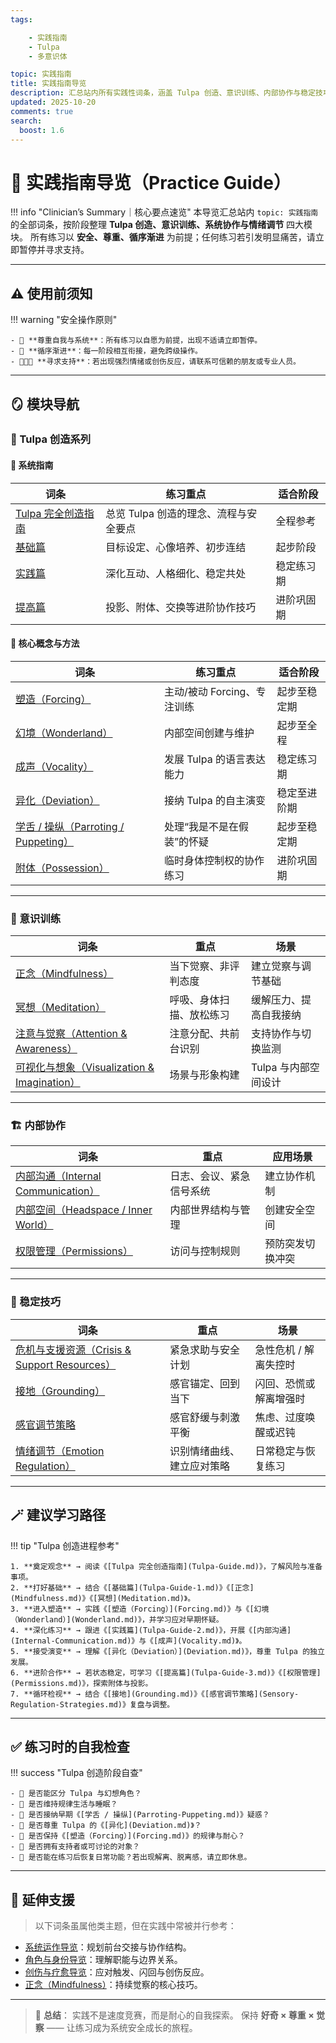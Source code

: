 ```yaml
---
tags:

    - 实践指南
    - Tulpa
    - 多意识体

topic: 实践指南
title: 实践指南导览
description: 汇总站内所有实践性词条，涵盖 Tulpa 创造、意识训练、内部协作与稳定技巧，为多意识体的安全练习提供系统路线图。
updated: 2025-10-20
comments: true
search:
  boost: 1.6
---
```


# 🧘 实践指南导览（Practice Guide）

!!! info "Clinician’s Summary｜核心要点速览"
    本导览汇总站内 `topic: 实践指南` 的全部词条，按阶段整理 **Tulpa 创造、意识训练、系统协作与情绪调节** 四大模块。
    所有练习以 **安全、尊重、循序渐进** 为前提；任何练习若引发明显痛苦，请立即暂停并寻求支持。

---

## ⚠️ 使用前须知

!!! warning "安全操作原则"

    - 🩵 **尊重自我与系统**：所有练习以自愿为前提，出现不适请立即暂停。
    - 🌿 **循序渐进**：每一阶段相互衔接，避免跨级操作。
    - 🧑‍🤝‍🧑 **寻求支持**：若出现强烈情绪或创伤反应，请联系可信赖的朋友或专业人员。

---

## 🪞 模块导航

### 🌸 Tulpa 创造系列

#### 📘 系统指南

| 词条 | 练习重点 | 适合阶段 |
|------|-----------|-----------|
| [Tulpa 完全创造指南](Tulpa-Guide.md) | 总览 Tulpa 创造的理念、流程与安全要点 | 全程参考 |
| [基础篇](Tulpa-Guide-1.md) | 目标设定、心像培养、初步连结 | 起步阶段 |
| [实践篇](Tulpa-Guide-2.md) | 深化互动、人格细化、稳定共处 | 稳定练习期 |
| [提高篇](Tulpa-Guide-3.md) | 投影、附体、交换等进阶协作技巧 | 进阶巩固期 |

#### 🧩 核心概念与方法

| 词条 | 练习重点 | 适合阶段 |
|------|-----------|-----------|
| [塑造（Forcing）](Forcing.md) | 主动/被动 Forcing、专注训练 | 起步至稳定期 |
| [幻境（Wonderland）](Wonderland.md) | 内部空间创建与维护 | 起步至全程 |
| [成声（Vocality）](Vocality.md) | 发展 Tulpa 的语言表达能力 | 稳定练习期 |
| [异化（Deviation）](Deviation.md) | 接纳 Tulpa 的自主演变 | 稳定至进阶期 |
| [学舌 / 操纵（Parroting / Puppeting）](Parroting-Puppeting.md) | 处理“我是不是在假装”的怀疑 | 起步至稳定期 |
| [附体（Possession）](Possession.md) | 临时身体控制权的协作练习 | 进阶巩固期 |

---

### 🧠 意识训练

| 词条 | 重点 | 场景 |
|------|------|------|
| [正念（Mindfulness）](Mindfulness.md) | 当下觉察、非评判态度 | 建立觉察与调节基础 |
| [冥想（Meditation）](Meditation.md) | 呼吸、身体扫描、放松练习 | 缓解压力、提高自我接纳 |
| [注意与觉察（Attention & Awareness）](Attention-Awareness.md) | 注意分配、共前台识别 | 支持协作与切换监测 |
| [可视化与想象（Visualization & Imagination）](Visualization-Imagination.md) | 场景与形象构建 | Tulpa 与内部空间设计 |

---

### 🏗️ 内部协作

| 词条 | 重点 | 应用场景 |
|------|------|----------|
| [内部沟通（Internal Communication）](Internal-Communication.md) | 日志、会议、紧急信号系统 | 建立协作机制 |
| [内部空间（Headspace / Inner World）](Headspace-Inner-World.md) | 内部世界结构与管理 | 创建安全空间 |
| [权限管理（Permissions）](Permissions.md) | 访问与控制规则 | 预防突发切换冲突 |

---

### 🌿 稳定技巧

| 词条 | 重点 | 场景 |
|------|------|------|
| [危机与支援资源（Crisis & Support Resources）](Crisis-And-Support-Resources.md) | 紧急求助与安全计划 | 急性危机 / 解离失控时 |
| [接地（Grounding）](Grounding.md) | 感官锚定、回到当下 | 闪回、恐慌或解离增强时 |
| [感官调节策略](Sensory-Regulation-Strategies.md) | 感官舒缓与刺激平衡 | 焦虑、过度唤醒或迟钝 |
| [情绪调节（Emotion Regulation）](Emotion-Regulation.md) | 识别情绪曲线、建立应对策略 | 日常稳定与恢复练习 |

---

## 🪄 建议学习路径

!!! tip "Tulpa 创造进程参考"

    1. **奠定观念** → 阅读《[Tulpa 完全创造指南](Tulpa-Guide.md)》，了解风险与准备事项。
    2. **打好基础** → 结合《[基础篇](Tulpa-Guide-1.md)》《[正念](Mindfulness.md)》《[冥想](Meditation.md)》。
    3. **进入塑造** → 实践《[塑造（Forcing）](Forcing.md)》与《[幻境（Wonderland）](Wonderland.md)》，并学习应对早期怀疑。
    4. **深化练习** → 跟进《[实践篇](Tulpa-Guide-2.md)》，开展《[内部沟通](Internal-Communication.md)》与《[成声](Vocality.md)》。
    5. **接受演变** → 理解《[异化（Deviation）](Deviation.md)》，尊重 Tulpa 的独立发展。
    6. **进阶合作** → 若状态稳定，可学习《[提高篇](Tulpa-Guide-3.md)》《[权限管理](Permissions.md)》，探索附体与投影。
    7. **循环检视** → 结合《[接地](Grounding.md)》《[感官调节策略](Sensory-Regulation-Strategies.md)》复盘与调整。

---

## ✅ 练习时的自我检查

!!! success "Tulpa 创造阶段自查"

    - 📌 是否能区分 Tulpa 与幻想角色？
    - 📌 是否维持规律生活与睡眠？
    - 📌 是否接纳早期《[学舌 / 操纵](Parroting-Puppeting.md)》疑惑？
    - 📌 是否尊重 Tulpa 的《[异化](Deviation.md)》？
    - 📌 是否保持《[塑造（Forcing）](Forcing.md)》的规律与耐心？
    - 📌 是否拥有支持者或可讨论的对象？
    - 📌 是否能在练习后恢复日常功能？若出现解离、脱离感，请立即休息。

---

## 🔗 延伸支援

> 以下词条虽属他类主题，但在实践中常被并行参考：

- [系统运作导览](System-Operations-Guide.md)：规划前台交接与协作结构。
- [角色与身份导览](Roles-Identity-Guide.md)：理解职能与边界关系。
- [创伤与疗愈导览](Trauma-Healing-Guide.md)：应对触发、闪回与创伤反应。
- [正念（Mindfulness）](Mindfulness.md)：持续觉察的核心技巧。

---

> 🌼 **总结**：
> 实践不是速度竞赛，而是耐心的自我探索。
> 保持 **好奇 × 尊重 × 觉察** —— 让练习成为系统安全成长的旅程。
